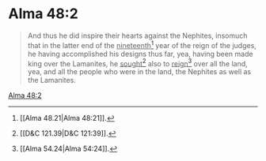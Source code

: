# Alma 48:2

> And thus he did inspire their hearts against the Nephites, insomuch that in the latter end of the <u>nineteenth</u>[^a] year of the reign of the judges, he having accomplished his designs thus far, yea, having been made king over the Lamanites, he <u>sought</u>[^b] also to <u>reign</u>[^c] over all the land, yea, and all the people who were in the land, the Nephites as well as the Lamanites.

[Alma 48:2](https://www.churchofjesuschrist.org/study/scriptures/bofm/alma/48?lang=eng&id=p2#p2)


[^a]: [[Alma 48.21|Alma 48:21]].  
[^b]: [[D&C 121.39|D&C 121:39]].  
[^c]: [[Alma 54.24|Alma 54:24]].  
